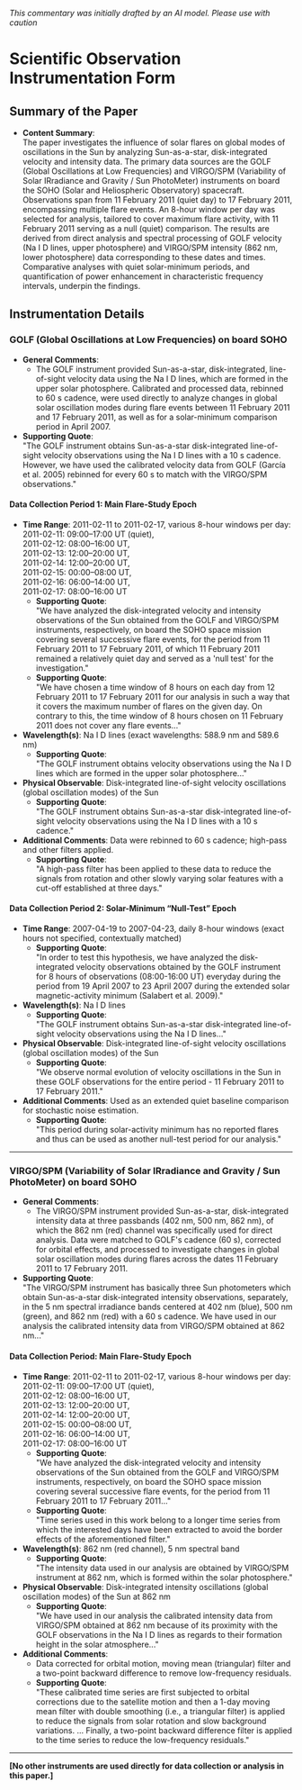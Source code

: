 _This commentary was initially drafted by an AI model. Please use with caution_

# Scientific Observation Instrumentation Form

## Summary of the Paper
- **Content Summary**:  
  The paper investigates the influence of solar flares on global modes of oscillations in the Sun by analyzing Sun-as-a-star, disk-integrated velocity and intensity data. The primary data sources are the GOLF (Global Oscillations at Low Frequencies) and VIRGO/SPM (Variability of Solar IRradiance and Gravity / Sun PhotoMeter) instruments on board the SOHO (Solar and Heliospheric Observatory) spacecraft. Observations span from 11 February 2011 (quiet day) to 17 February 2011, encompassing multiple flare events. An 8-hour window per day was selected for analysis, tailored to cover maximum flare activity, with 11 February 2011 serving as a null (quiet) comparison. The results are derived from direct analysis and spectral processing of GOLF velocity (Na I D lines, upper photosphere) and VIRGO/SPM intensity (862 nm, lower photosphere) data corresponding to these dates and times. Comparative analyses with quiet solar-minimum periods, and quantification of power enhancement in characteristic frequency intervals, underpin the findings.

## Instrumentation Details

### GOLF (Global Oscillations at Low Frequencies) on board SOHO
- **General Comments**:
  - The GOLF instrument provided Sun-as-a-star, disk-integrated, line-of-sight velocity data using the Na I D lines, which are formed in the upper solar photosphere. Calibrated and processed data, rebinned to 60 s cadence, were used directly to analyze changes in global solar oscillation modes during flare events between 11 February 2011 and 17 February 2011, as well as for a solar-minimum comparison period in April 2007.
- **Supporting Quote**:  
  "The GOLF instrument obtains Sun-as-a-star disk-integrated line-of-sight velocity observations using the Na I D lines with a 10 s cadence. However, we have used the calibrated velocity data from GOLF (García et al. 2005) rebinned for every 60 s to match with the VIRGO/SPM observations."

#### Data Collection Period 1: Main Flare-Study Epoch
- **Time Range**: 2011-02-11 to 2011-02-17, various 8-hour windows per day:  
  2011-02-11: 09:00–17:00 UT (quiet),  
  2011-02-12: 08:00–16:00 UT,  
  2011-02-13: 12:00–20:00 UT,  
  2011-02-14: 12:00–20:00 UT,  
  2011-02-15: 00:00–08:00 UT,  
  2011-02-16: 06:00–14:00 UT,  
  2011-02-17: 08:00–16:00 UT  
    - **Supporting Quote**:  
      "We have analyzed the disk-integrated velocity and intensity observations of the Sun obtained from the GOLF and VIRGO/SPM instruments, respectively, on board the SOHO space mission covering several successive flare events, for the period from 11 February 2011 to 17 February 2011, of which 11 February 2011 remained a relatively quiet day and served as a 'null test' for the investigation."
    - **Supporting Quote**:  
      "We have chosen a time window of 8 hours on each day from 12 February 2011 to 17 February 2011 for our analysis in such a way that it covers the maximum number of flares on the given day. On contrary to this, the time window of 8 hours chosen on 11 February 2011 does not cover any flare events..."
- **Wavelength(s)**: Na I D lines (exact wavelengths: 588.9 nm and 589.6 nm)
    - **Supporting Quote**:  
      "The GOLF instrument obtains velocity observations using the Na I D lines which are formed in the upper solar photosphere..."
- **Physical Observable**: Disk-integrated line-of-sight velocity oscillations (global oscillation modes) of the Sun
    - **Supporting Quote**:  
      "The GOLF instrument obtains Sun-as-a-star disk-integrated line-of-sight velocity observations using the Na I D lines with a 10 s cadence."
- **Additional Comments**: Data were rebinned to 60 s cadence; high-pass and other filters applied.
    - **Supporting Quote**:  
      "A high-pass filter has been applied to these data to reduce the signals from rotation and other slowly varying solar features with a cut-off established at three days."

#### Data Collection Period 2: Solar-Minimum “Null-Test” Epoch
- **Time Range**: 2007-04-19 to 2007-04-23, daily 8-hour windows (exact hours not specified, contextually matched)
    - **Supporting Quote**:  
      "In order to test this hypothesis, we have analyzed the disk-integrated velocity observations obtained by the GOLF instrument for 8 hours of observations (08:00-16:00 UT) everyday during the period from 19 April 2007 to 23 April 2007 during the extended solar magnetic-activity minimum (Salabert et al. 2009)."
- **Wavelength(s)**: Na I D lines
    - **Supporting Quote**:  
      "The GOLF instrument obtains Sun-as-a-star disk-integrated line-of-sight velocity observations using the Na I D lines..."
- **Physical Observable**: Disk-integrated line-of-sight velocity oscillations (global oscillation modes) of the Sun
    - **Supporting Quote**:  
      "We observe normal evolution of velocity oscillations in the Sun in these GOLF observations for the entire period - 11 February 2011 to 17 February 2011."
- **Additional Comments**: Used as an extended quiet baseline comparison for stochastic noise estimation.
    - **Supporting Quote**:  
      "This period during solar-activity minimum has no reported flares and thus can be used as another null-test period for our analysis."

---

### VIRGO/SPM (Variability of Solar IRradiance and Gravity / Sun PhotoMeter) on board SOHO
- **General Comments**:
  - The VIRGO/SPM instrument provided Sun-as-a-star, disk-integrated intensity data at three passbands (402 nm, 500 nm, 862 nm), of which the 862 nm (red) channel was specifically used for direct analysis. Data were matched to GOLF's cadence (60 s), corrected for orbital effects, and processed to investigate changes in global solar oscillation modes during flares across the dates 11 February 2011 to 17 February 2011.
- **Supporting Quote**:  
  "The VIRGO/SPM instrument has basically three Sun photometers which obtain Sun-as-a-star disk-integrated intensity observations, separately, in the 5 nm spectral irradiance bands centered at 402 nm (blue), 500 nm (green), and 862 nm (red) with a 60 s cadence. We have used in our analysis the calibrated intensity data from VIRGO/SPM obtained at 862 nm..."

#### Data Collection Period: Main Flare-Study Epoch
- **Time Range**: 2011-02-11 to 2011-02-17, various 8-hour windows per day:  
  2011-02-11: 09:00–17:00 UT (quiet),  
  2011-02-12: 08:00–16:00 UT,  
  2011-02-13: 12:00–20:00 UT,  
  2011-02-14: 12:00–20:00 UT,  
  2011-02-15: 00:00–08:00 UT,  
  2011-02-16: 06:00–14:00 UT,  
  2011-02-17: 08:00–16:00 UT  
    - **Supporting Quote**:  
      "We have analyzed the disk-integrated velocity and intensity observations of the Sun obtained from the GOLF and VIRGO/SPM instruments, respectively, on board the SOHO space mission covering several successive flare events, for the period from 11 February 2011 to 17 February 2011..."
    - **Supporting Quote**:  
      "Time series used in this work belong to a longer time series from which the interested days have been extracted to avoid the border effects of the aforementioned filter."
- **Wavelength(s)**: 862 nm (red channel), 5 nm spectral band
    - **Supporting Quote**:  
      "The intensity data used in our analysis are obtained by VIRGO/SPM instrument at 862 nm, which is formed within the solar photosphere."
- **Physical Observable**: Disk-integrated intensity oscillations (global oscillation modes) of the Sun at 862 nm
    - **Supporting Quote**:  
      "We have used in our analysis the calibrated intensity data from VIRGO/SPM obtained at 862 nm because of its proximity with the GOLF observations in the Na I D lines as regards to their formation height in the solar atmosphere..."
- **Additional Comments**: 
    - Data corrected for orbital motion, moving mean (triangular) filter and a two-point backward difference to remove low-frequency residuals.
    - **Supporting Quote**:  
      "These calibrated time series are first subjected to orbital corrections due to the satellite motion and then a 1-day moving mean filter with double smoothing (i.e., a triangular filter) is applied to reduce the signals from solar rotation and slow background variations. ... Finally, a two-point backward difference filter is applied to the time series to reduce the low-frequency residuals."

---

**[No other instruments are used directly for data collection or analysis in this paper.]**
